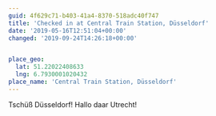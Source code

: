 ```yaml
---
guid: 4f629c71-b403-41a4-8370-518adc40f747
title: 'Checked in at Central Train Station, Düsseldorf'
date: '2019-05-16T12:51:04+00:00'
changed: '2019-09-24T14:26:18+00:00'


place_geo:
  lat: 51.22022408633
  lng: 6.7930001020432
place_name: 'Central Train Station, Düsseldorf'
---
```


Tschüß Düsseldorf! Hallo daar Utrecht! 
